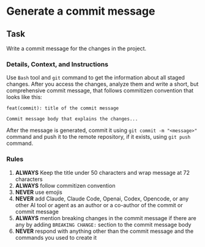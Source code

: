 # Generate a commit message

## Task

Write a commit message for the changes in the project.

### Details, Context, and Instructions

Use `Bash` tool and `git` command to get the information about all staged changes.
After you access the changes, analyze them and write a short, but comprehensive
commit message, that follows commitizen convention that looks like this:

```gitcommit
feat(commit): title of the commit message

Commit message body that explains the changes...
```

After the message is generated, commit it using `git commit -m "<message>"` command
and push it to the remote repository, if it exists, using `git push` command.

### Rules

1. **ALWAYS** Keep the title under 50 characters and wrap message at 72 characters
2. **ALWAYS** follow commitizen convention
3. **NEVER** use emojis
4. **NEVER** add Claude, Claude Code, Openai, Codex, Opencode, or any other AI tool or
   agent as an author or a co-author of the commit or commit message
5. **ALWAYS** mention breaking changes in the commit message if there are any by
   adding `BREAKING CHANGE:` section to the commit message body
6. **NEVER** respond with anything other than the commit message and the commands you
   used to create it
